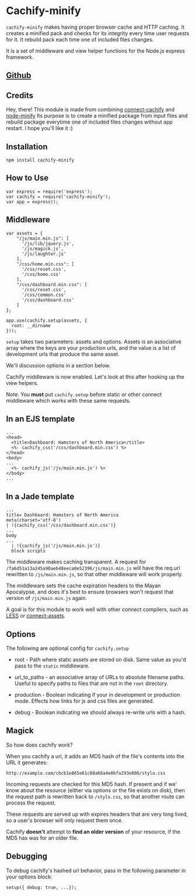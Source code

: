 # Cachify-minify #
``cachify-minify`` makes having proper browser cache and HTTP caching. It creates a minified pack and checks for its integrity every time user requests for it. It rebuild pack each time one of included files changes.

It is a set of middleware and view helper functions for the Node.js express framework.

## [Github](https://github.com/lawrenz1337/cachify-minify) ##

## Credits ##
Hey, there! This module is made from combining [connect-cachify](https://www.npmjs.com/package/connect-cachify) and [node-minify](https://www.npmjs.com/package/node-minify)
Its purpose is to create a minified package from input files and rebuild package everytime one of included files changes without app restart. I hope you'll like it :)

## Installation ##

    npm install cachify-minify

## How to Use ##

    var express = require('express');
    var cachify = require('cachify-minify');
    var app = express();

## Middleware ##
    var assets = {
        "/js/main.min.js": [
          '/js/lib/jquery.js',
          '/js/magick.js',
          '/js/laughter.js'
        ],
        "/css/home.min.css": [
          '/css/reset.css',
          '/css/home.css'
        ],
        "/css/dashboard.min.css": [
          '/css/reset.css',
          '/css/common.css'
          '/css/dashboard.css'
        ]
    };

    app.use(cachify.setup(assets, {
      root: __dirname
    }));

``setup`` takes two parameters: assets and options. Assets is an associative
array where the keys are your production urls, and the value is a list of
development urls that produce the same asset.

We'll discussion options in a section below.

Cachify middleware is now enabled. Let's look at this after hooking up the view
helpers.

Note: You **must** put ``cachify.setup`` before static or other connect
middleware which works with these same requests.

## In an EJS template

    ...
    <head>
      <title>Dashboard: Hamsters of North America</title>
      <%- cachify_css('/css/dashboard.min.css') %>
    </head>
    <body>
    ...
      <%- cachify_js('/js/main.min.js') %>
    </body>
    ...

## In a Jade template

    ...
    title= Dashboard: Hamsters of North America
    meta(charset='utf-8')
    | !{cachify_css('/css/dashboard.min.css')}
    ...
    body
    ...
      | !{cachify_js('/js/main.min.js')}
      block scripts


The middleware makes caching transparent. A request for
``/fa6d51a13a245a90aeb48eeca0e52396/js/main.min.js`` will have the req.url
rewritten to ``/js/main.min.js``, so that other middleware will work properly.

The middleware sets the cache expiration headers to the Mayan Apocalypse, and
does it's best to ensure browsers won't request that version of
``/js/main.min.js`` again.

A goal is for this module to work well with other connect compilers, such as
[LESS](http://lesscss.org/) or
[connect-assets](https://github.com/TrevorBurnham/connect-assets).

## Options ##
The following are optional config for ``cachify.setup``

* root - Path where static assets are stored on disk. Same value as you'd pass
to the ``static`` middleware.

* url_to_paths - an associative array of URLs to absolute filename paths.
  Useful to specify paths to files that are not in the ``root`` directory.

* production - Boolean indicating if your in development or production mode.
    Effects how links for js and css files are generated.

* debug - Boolean indicating we should always re-write urls with a hash.

## Magick ##
So how does cachify work?

When you cachify a url, it adds an MD5 hash of the file's contents into the URL
it generates:

    http://example.com/cbcb1e865e61c08a68a4e0bfa293e806/stylo.css

Incoming requests are checked for this MD5 hash. If present and if we' know
about the resource (either via options or the file exists on disk), then the
request path is rewritten back to ``/stylo.css``, so that another route can
process the request.

These requests are served up with expires headers that are very long lived, so a user's browser will only request them once.

Cachify **doesn't** attempt to **find an older version** of your resource,
if the MD5 has was for an older file.

## Debugging ##
To debug cachify's hashed url behavior, pass in the following parameter in
your options block:

    setup({ debug: true, ...});